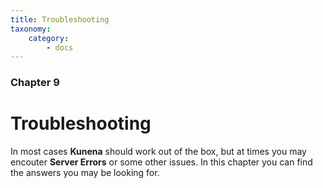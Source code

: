 ```yaml
---
title: Troubleshooting
taxonomy:
    category:
        - docs
---
```


### Chapter 9

# Troubleshooting

In most cases **Kunena** should work out of the box, but at times you may encouter **Server Errors** or some other issues.  In this chapter you can find the answers you may be looking for.
